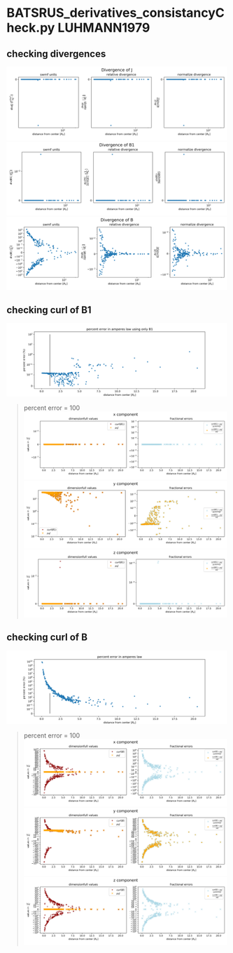 # BATSRUS_derivatives_consistancyCheck.py LUHMANN1979

## checking divergences
![](divergence_J.png)
![](divergence_B1.png)
![](divergence_B.png)

## checking curl of B1
![](curlB1_and_J_percent_error.png)
> percent error = $100% * \frac{|curl(B1)-\mu_0 J|}{|\mu_0 J|}$
![](curlB1_and_J_x_component.png)
![](curlB1_and_J_y_component.png)
![](curlB1_and_J_z_component.png)

## checking curl of B
![](curlB_and_J_percent_error.png)
> percent error = $100% * \frac{|curl(B)-\mu_0 J|}{|\mu_0 J|}$
![](curlB_and_J_x_component.png)
![](curlB_and_J_y_component.png)
![](curlB_and_J_z_component.png)

